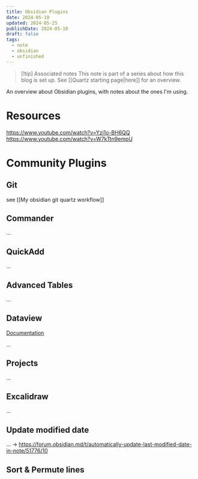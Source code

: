```yaml
---
title: Obsidian Plugins
date: 2024-05-10
updated: 2024-05-25
publishDate: 2024-05-10
draft: false
tags:
  - note
  - obsidian
  - unfinished
---
```


> [!tip] Associated notes
> This note is part of a series about how this blog is set up.
> See [[Quartz starting page|here]] for an overview.

An overview about Obsidian plugins, with notes about the ones I'm using.

# Resources

https://www.youtube.com/watch?v=Yzi1o-BH6QQ
https://www.youtube.com/watch?v=W7kTtn9empU

# Community Plugins

## Git

see [[My obsidian git quartz workflow]]

## Commander

...

## QuickAdd

...

## Advanced Tables

...

## Dataview

[Documentation](https://blacksmithgu.github.io/obsidian-dataview/)

...

## Projects

...

## Excalidraw

...

## Update modified date

... -> https://forum.obsidian.md/t/automatically-update-last-modified-date-in-note/51776/10

## Sort & Permute lines

